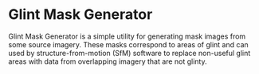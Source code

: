 # Glint Mask Generator

Glint Mask Generator is a simple utility for generating mask images from some source imagery. These masks correspond to
areas of glint and can used by structure-from-motion (SfM) software to replace non-useful glint areas with data from
overlapping imagery that are not glinty.